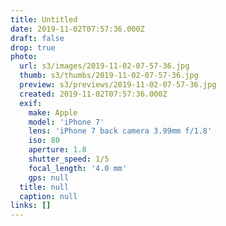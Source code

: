```yaml
---
title: Untitled
date: 2019-11-02T07:57:36.000Z
draft: false
drop: true
photo:
  url: s3/images/2019-11-02-07-57-36.jpg
  thumb: s3/thumbs/2019-11-02-07-57-36.jpg
  preview: s3/previews/2019-11-02-07-57-36.jpg
  created: 2019-11-02T07:57:36.000Z
  exif:
    make: Apple
    model: 'iPhone 7'
    lens: 'iPhone 7 back camera 3.99mm f/1.8'
    iso: 80
    aperture: 1.8
    shutter_speed: 1/5
    focal_length: '4.0 mm'
    gps: null
  title: null
  caption: null
links: []
---
```

